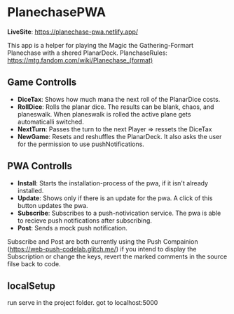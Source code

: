 # PlanechasePWA

__LiveSite__: https://planechase-pwa.netlify.app/

This app is a helper for playing the Magic the Gathering-Formart Planechase with a shered PlanarDeck.
PlanchaseRules: https://mtg.fandom.com/wiki/Planechase_(format)

## Game Controlls

* __DiceTax__: Shows how much mana the next roll of the PlanarDice costs.
* __RollDice__: Rolls the planar dice. The results can be blank, chaos, and planeswalk. When planeswalk is rolled the active plane gets automaticalli switched.
* __NextTurn__: Passes the turn to the next Player => ressets the DiceTax
* __NewGame__: Resets and reshuffles the PlanarDeck. It also asks the user for the permission to use pushNotifications. 
           
## PWA Controlls
* __Install__: Starts the installation-process of the pwa, if it isn't already installed.
* __Update__: Shows only if there is an update for the pwa. A click of this button updates the pwa.
* __Subscribe__: Subscribes to a push-notivication service. The pwa is able to recieve push notifications after subscribing. 
* __Post__: Sends a mock push notification.

Subscribe and Post are both currently using the Push Compainion (https://web-push-codelab.glitch.me/)
if you intend to display the Subscription or change the keys, revert the marked comments in the source filse back to code.

## localSetup
run serve in the project folder.
got to localhost:5000
